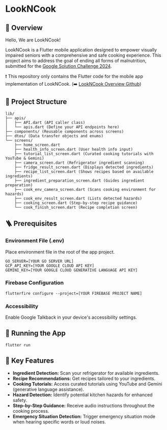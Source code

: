 # LookNCook

## 🥗 Overview

Hello, We are LookNCook!

LookNCook is a Flutter mobile application designed to empower visually impaired seniors with a comprehensive and safe cooking experience. 
This project aims to address the goal of ending all forms of malnutrition, submitted for the [Google Solution Challenge 2024](https://developers.google.com/community/gdsc-solution-challenge).

❗️ This repository only contains the Flutter code for the mobile app implementation of LookNCook. (➡️ [LookNCook Overview Github](https://github.com/gdsc-ys/LookNCook))

## 📂 Project Structure

```
lib/
├── apis/
│   ├── API.dart (API caller class)
│   └── apis.dart (Define your API endpoints here)
├── components/ (Reusable components across screens)
├── dtos/ (Data transfer objects and enums)
└── screens/ 
    ├── home_screen.dart
    ├── health_info_screen.dart (User health info input)
    ├── tutorial_list_screen.dart (Curated cooking tutorials with YouTube & Gemini)
    ├── camera_screen.dart (Refrigerator ingredient scanning)
    ├── fridge_result_screen.dart (Displays detected ingredients)
    ├── recipe_list_screen.dart (Shows recipes based on available ingredients)
    ├── ingredient_preparation_screen.dart (Guides ingredient preparation)
    ├── cook_env_camera_screen.dart (Scans cooking environment for hazards)
    ├── cook_env_result_screen.dart (Lists detected hazards)
    ├── cooking_screen.dart (Step-by-step recipe guidance)
    └── cook_finish_screen.dart (Recipe completion screen)
```

## 🪜 Prerequisites

### Environment File (.env)
Place environment file in the root of the app project.
```
GO_SERVER=[YOUR GO SERVER URL]
GCP_API_KEY=[YOUR GOOGLE CLOUD API KEY]
GEMINI_KEY=[YOUR GOOGLE CLOUD GENERATIVE LANGUAGE API KEY]
```
### Firebase Configuration
```    
flutterfire configure --project=[YOUR FIREBASE PROJECT NAME]
```

### Accessibility
Enable Google Talkback in your device's accessibility settings.


## 📱 Running the App

```
flutter run
```

## 🔑 Key Features

* **Ingredient Detection:** Scan your refrigerator for available ingredients.
* **Recipe Recommendations:** Get recipes tailored to your ingredients.
* **Cooking Tutorials:** Access curated tutorials using YouTube and Gemini (generative language assistance).
* **Hazard Detection:** Identify potential kitchen hazards for enhanced safety.
* **Step-by-Step Guidance:** Receive audio instructions throughout the cooking process.
* **Emergency Situation Detection:** Trigger emergency situation mode when hearing specific words or loud noises.